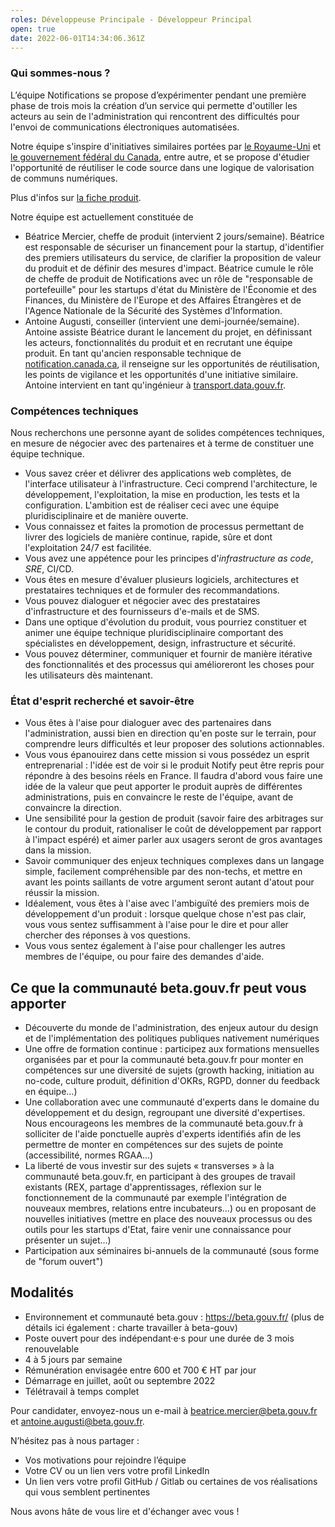 ```yaml
---
roles: Développeuse Principale - Développeur Principal
open: true
date: 2022-06-01T14:34:06.361Z
---
```


### Qui sommes-nous ?

L’équipe Notifications se propose d’expérimenter pendant une première phase de trois mois la création d’un service qui permette d'outiller les acteurs au sein de l'administration qui rencontrent des difficultés pour l'envoi de communications électroniques automatisées.

Notre équipe s'inspire d'initiatives similaires portées par [le Royaume-Uni](https://www.notifications.service.gov.uk) et [le gouvernement fédéral du Canada](https://notification.canada.ca), entre autre, et se propose d'étudier l'opportunité de réutiliser le code source dans une logique de valorisation de communs numériques. 

Plus d'infos sur [la fiche produit](https://beta.gouv.fr/startups/notifications.html).

Notre équipe est actuellement constituée de 
- Béatrice Mercier, cheffe de produit (intervient 2 jours/semaine). Béatrice est responsable de sécuriser un financement pour la startup, d'identifier des premiers utilisateurs du service, de clarifier la proposition de valeur du produit et de définir des mesures d'impact. Béatrice cumule le rôle de cheffe de produit de Notifications avec un rôle de "responsable de portefeuille" pour les startups d'état du Ministère de l'Économie et des Finances, du Ministère de l'Europe et des Affaires Étrangères et de l'Agence Nationale de la Sécurité des Systèmes d'Information. 
- Antoine Augusti, conseiller (intervient une demi-journée/semaine). Antoine assiste Béatrice durant le lancement du projet, en définissant les acteurs, fonctionnalités du produit et en recrutant une équipe produit. En tant qu'ancien responsable technique de [notification.canada.ca](https://notification.canada.ca), il renseigne sur les opportunités de réutilisation, les points de vigilance et les opportunités d'une initiative similaire. Antoine intervient en tant qu'ingénieur à [transport.data.gouv.fr](https://transport.data.gouv.fr).

### Compétences techniques

Nous recherchons une personne ayant de solides compétences techniques, en mesure de négocier avec des partenaires et à terme de constituer une équipe technique.

- Vous savez créer et délivrer des applications web complètes, de l'interface utilisateur à l'infrastructure. Ceci comprend l'architecture, le développement, l'exploitation, la mise en production, les tests et la configuration. L'ambition est de réaliser ceci avec une équipe pluridisciplinaire et de manière ouverte.
- Vous connaissez et faites la promotion de processus permettant de livrer des logiciels de manière continue, rapide, sûre et dont l'exploitation 24/7 est facilitée.
- Vous avez une appétence pour les principes d'_infrastructure as code_, _SRE_, CI/CD.
- Vous êtes en mesure d'évaluer plusieurs logiciels, architectures et prestataires techniques et de formuler des recommandations.
- Vous pouvez dialoguer et négocier avec des prestataires d'infrastructure et des fournisseurs d'e-mails et de SMS.
- Dans une optique d'évolution du produit, vous pourriez constituer et animer une équipe technique pluridisciplinaire comportant des spécialistes en développement, design, infrastructure et sécurité.
- Vous pouvez déterminer, communiquer et fournir de manière itérative des fonctionnalités et des processus qui amélioreront les choses pour les utilisateurs dès maintenant.


### État d'esprit recherché et savoir-être 

- Vous êtes à l'aise pour dialoguer avec des partenaires dans l'administration, aussi bien en direction qu'en poste sur le terrain, pour comprendre leurs difficultés et leur proposer des solutions actionnables. 
- Vous vous épanouirez dans cette mission si vous possédez un esprit entreprenarial : l'idée est de voir si le produit Notify peut être repris pour répondre à des besoins réels en France. Il faudra d'abord vous faire une idée de la valeur que peut apporter le produit auprès de différentes administrations, puis en convaincre le reste de l'équipe, avant de convaincre la direction. 
- Une sensibilité pour la gestion de produit (savoir faire des arbitrages sur le contour du produit, rationaliser le coût de développement par rapport à l'impact espéré) et aimer parler aux usagers seront de gros avantages dans la mission. 
- Savoir communiquer des enjeux techniques complexes dans un langage simple, facilement compréhensible par des non-techs, et mettre en avant les points saillants de votre argument seront autant d'atout pour réussir la mission. 
- Idéalement, vous êtes à l'aise avec l'ambiguïté des premiers mois de développement d'un produit : lorsque quelque chose n'est pas clair, vous vous sentez suffisamment à l'aise pour le dire et pour aller chercher des réponses à vos questions. 
- Vous vous sentez également à l'aise pour challenger les autres membres de l'équipe, ou pour faire des demandes d'aide.

## Ce que la communauté beta.gouv.fr peut vous apporter
- Découverte du monde de l'administration, des enjeux autour du design et de l'implémentation des politiques publiques nativement numériques
- Une offre de formation continue : participez aux formations mensuelles organisées par et pour la communauté beta.gouv.fr pour monter en compétences sur une diversité de sujets (growth hacking, initiation au no-code, culture produit, définition d'OKRs, RGPD, donner du feedback en équipe…) 
- Une collaboration avec une communauté d'experts dans le domaine du développement et du design, regroupant une diversité d'expertises. Nous encourageons les membres de la communauté beta.gouv.fr à solliciter de l'aide ponctuelle auprès d'experts identifiés afin de les permettre de monter en compétences sur des sujets de pointe (accessibilité, normes RGAA…) 
- La liberté de vous investir sur des sujets « transverses » à la communauté beta.gouv.fr, en participant à des groupes de travail existants (REX, partage d'apprentissages, réflexion sur le fonctionnement de la communauté par exemple l'intégration de nouveaux membres, relations entre incubateurs…) ou en proposant de nouvelles initiatives (mettre en place des nouveaux processus ou des outils pour les startups d'Etat, faire venir une connaissance pour présenter un sujet…) 
- Participation aux séminaires bi-annuels de la communauté (sous forme de "forum ouvert")

## Modalités
- Environnement et communauté beta.gouv : https://beta.gouv.fr/ (plus de détails ici également : charte travailler à beta-gouv)
- Poste ouvert pour des indépendant·e·s pour une durée de 3 mois renouvelable
- 4 à 5 jours par semaine
- Rémunération envisagée entre 600 et 700 € HT par jour
- Démarrage en juillet, août ou septembre 2022
- Télétravail à temps complet

Pour candidater, envoyez-nous un e-mail à beatrice.mercier@beta.gouv.fr et antoine.augusti@beta.gouv.fr.

N’hésitez pas à nous partager :

- Vos motivations pour rejoindre l’équipe
- Votre CV ou un lien vers votre profil LinkedIn
- Un lien vers votre profil GitHub / Gitlab ou certaines de vos réalisations qui vous semblent pertinentes

Nous avons hâte de vous lire et d'échanger avec vous !
